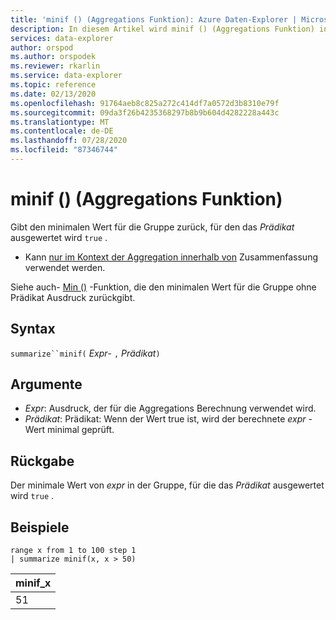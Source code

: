 ```yaml
---
title: 'minif () (Aggregations Funktion): Azure Daten-Explorer | Microsoft-Dokumentation'
description: In diesem Artikel wird minif () (Aggregations Funktion) in Azure Daten-Explorer beschrieben.
services: data-explorer
author: orspod
ms.author: orspodek
ms.reviewer: rkarlin
ms.service: data-explorer
ms.topic: reference
ms.date: 02/13/2020
ms.openlocfilehash: 91764aeb8c825a272c414df7a0572d3b8310e79f
ms.sourcegitcommit: 09da3f26b4235368297b8b9b604d4282228a443c
ms.translationtype: MT
ms.contentlocale: de-DE
ms.lasthandoff: 07/28/2020
ms.locfileid: "87346744"
---
```

# <a name="minif-aggregation-function"></a>minif () (Aggregations Funktion)

Gibt den minimalen Wert für die Gruppe zurück, für den das *Prädikat* ausgewertet wird `true` .

* Kann [nur im Kontext der Aggregation innerhalb von](summarizeoperator.md) Zusammenfassung verwendet werden.

Siehe auch- [Min ()](min-aggfunction.md) -Funktion, die den minimalen Wert für die Gruppe ohne Prädikat Ausdruck zurückgibt.

## <a name="syntax"></a>Syntax

`summarize``minif(` *Expr*- `,` *Prädikat*`)`

## <a name="arguments"></a>Argumente

* *Expr*: Ausdruck, der für die Aggregations Berechnung verwendet wird.
* *Prädikat*: Prädikat: Wenn der Wert true ist, wird der berechnete *expr* -Wert minimal geprüft.

## <a name="returns"></a>Rückgabe

Der minimale Wert von *expr* in der Gruppe, für die das *Prädikat* ausgewertet wird `true` .

## <a name="examples"></a>Beispiele

```kusto
range x from 1 to 100 step 1
| summarize minif(x, x > 50)
```

|minif_x|
|---|
|51|